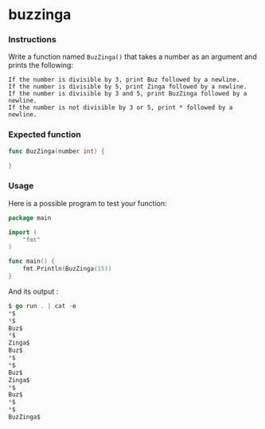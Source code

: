 # buzzinga

### Instructions
Write a function named `BuzZinga()` that takes a number as an argument and prints the following:
    
    If the number is divisible by 3, print Buz followed by a newline.
    If the number is divisible by 5, print Zinga followed by a newline.
    If the number is divisible by 3 and 5, print BuzZinga followed by a newline.
    If the number is not divisible by 3 or 5, print * followed by a newline.

### Expected function

```go
func BuzZinga(number int) {

}
```
### Usage

Here is a possible program to test your function:

```go
package main

import (
	"fmt"
)

func main() {
	fmt.Println(BuzZinga(15))
}
```
And its output :

```go
$ go run . | cat -e
*$
*$
Buz$
*$
Zinga$
Buz$
*$
*$
Buz$
Zinga$
*$
Buz$
*$
*$
BuzZinga$

```
